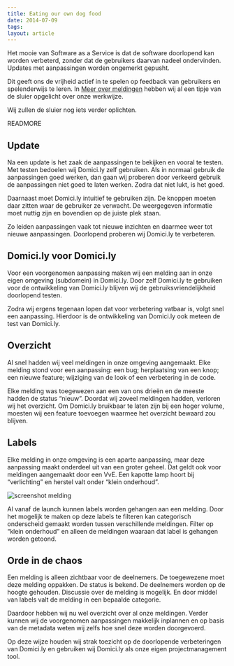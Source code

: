 ```yaml
---
title: Eating our own dog food
date: 2014-07-09
tags:
layout: article
---
```

Het mooie van Software as a Service is dat de software doorlopend kan worden verbeterd, zonder dat de gebruikers daarvan nadeel ondervinden. Updates met aanpassingen worden ongemerkt gepusht.

Dit geeft ons de vrijheid actief in te spelen op feedback van gebruikers en spelenderwijs te leren. In [Meer over meldingen](http://www.domici.ly/blog/2014/07/02/van-melding-naar-update.html) hebben wij al een tipje van de sluier opgelicht over onze werkwijze.

Wij zullen de sluier nog iets verder oplichten.

READMORE

## Update

Na een update is het zaak de aanpassingen te bekijken en vooral te testen. Met testen bedoelen wij Domici.ly zelf gebruiken. Als in normaal gebruik de aanpassingen goed werken, dan gaan wij proberen door verkeerd gebruik de aanpassingen niet goed te laten werken. Zodra dat niet lukt, is het goed.

Daarnaast moet Domici.ly intuitief te gebruiken zijn. De knoppen moeten daar zitten waar de gebruiker ze verwacht. De weergegeven informatie moet nuttig zijn en bovendien op de juiste plek staan.

Zo leiden aanpassingen vaak tot nieuwe inzichten en daarmee weer tot nieuwe aanpassingen. Doorlopend proberen wij Domici.ly te verbeteren.

## Domici.ly voor Domici.ly

Voor een voorgenomen aanpassing maken wij een melding aan in onze eigen omgeving (subdomein) in Domici.ly. Door zelf Domici.ly te gebruiken voor de ontwikkeling van Domici.ly blijven wij de gebruiksvriendelijkheid doorlopend testen.

Zodra wij ergens tegenaan lopen dat voor verbetering vatbaar is, volgt snel een aanpassing. Hierdoor is de ontwikkeling van Domici.ly ook meteen de test van Domici.ly.

## Overzicht

Al snel hadden wij veel meldingen in onze omgeving aangemaakt. Elke melding stond voor een aanpassing: een bug; herplaatsing van een knop; een nieuwe feature; wijziging van de look of een verbetering in de code.

Elke melding was toegewezen aan een van ons drieën en de meeste hadden de status “nieuw”. Doordat wij zoveel meldingen hadden, verloren wij het overzicht. Om Domici.ly bruikbaar te laten zijn bij een hoger volume, moesten wij een feature toevoegen waarmee het overzicht bewaard zou blijven.

## Labels

Elke melding in onze omgeving is een aparte aanpassing, maar deze aanpassing maakt onderdeel uit van een groter geheel. Dat geldt ook voor meldingen aangemaakt door een VvE. Een kapotte lamp hoort bij “verlichting” en herstel valt onder “klein onderhoud”.

![screenshot melding](/images/scmelding2.png)

Al vanaf de launch kunnen labels worden gehangen aan een melding. Door het mogelijk te maken op deze labels te filteren kan categorisch onderscheid gemaakt worden tussen verschillende meldingen. Filter op “klein onderhoud” en alleen de meldingen waaraan dat label is gehangen worden getoond.

## Orde in de chaos

Een melding is alleen zichtbaar voor de deelnemers. De toegewezene moet deze melding oppakken. De status is bekend. De deelnemers worden op de hoogte gehouden. Discussie over de melding is mogelijk. En door middel van labels valt de melding in een bepaalde categorie.

Daardoor hebben wij nu wel overzicht over al onze meldingen. Verder kunnen wij de voorgenomen aanpassingen makkelijk inplannen en op basis van de metadata weten wij zelfs hoe snel deze worden doorgevoerd.

Op deze wijze houden wij strak toezicht op de doorlopende verbeteringen van Domici.ly en gebruiken wij Domici.ly als onze eigen projectmanagement tool.
